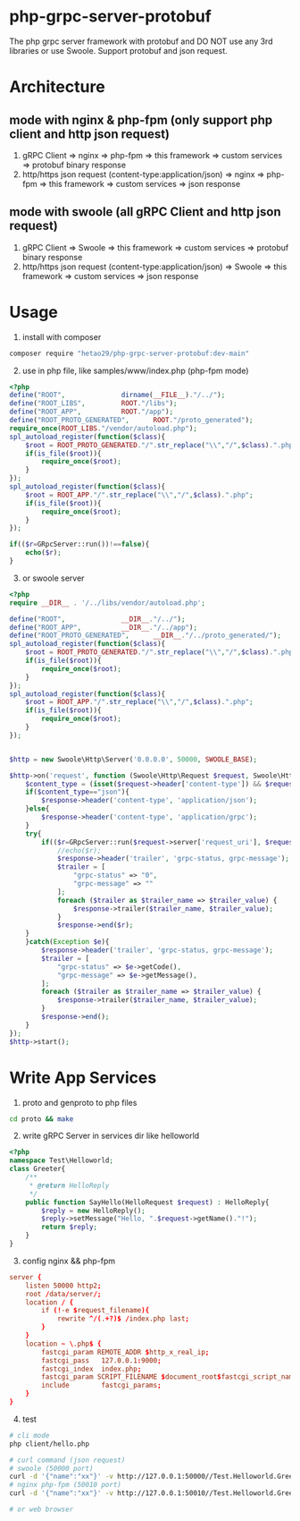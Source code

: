 # php-grpc-server-protobuf
The php grpc server framework with protobuf and DO NOT use any 3rd libraries or use Swoole.
Support protobuf and json request.

# Architecture

## mode with nginx & php-fpm (only support php client and http json request)

1. gRPC Client  => nginx => php-fpm => this framework => custom services => protobuf binary response
2. http/https json request (content-type:application/json) => nginx => php-fpm => this framework => custom services => json response

## mode with swoole (all gRPC Client and http json request)

1. gRPC Client  => Swoole => this framework => custom services => protobuf binary response
2. http/https json request (content-type:application/json)  => Swoole => this framework => custom services => json response

# Usage

1. install with composer

```bash
composer require "hetao29/php-grpc-server-protobuf:dev-main"
```

2. use in php file, like samples/www/index.php (php-fpm mode)

```php
<?php
define("ROOT",				dirname(__FILE__)."/../");
define("ROOT_LIBS",			ROOT."/libs");
define("ROOT_APP",			ROOT."/app");
define("ROOT_PROTO_GENERATED",		ROOT."/proto_generated");
require_once(ROOT_LIBS."/vendor/autoload.php");
spl_autoload_register(function($class){
	$root = ROOT_PROTO_GENERATED."/".str_replace("\\","/",$class).".php";
	if(is_file($root)){
		require_once($root);
	}
});
spl_autoload_register(function($class){
	$root = ROOT_APP."/".str_replace("\\","/",$class).".php";
	if(is_file($root)){
		require_once($root);
	}
});

if(($r=GRpcServer::run())!==false){
	echo($r);
}
```

3. or swoole server

```php
<?php
require __DIR__ . '/../libs/vendor/autoload.php';

define("ROOT",				__DIR__."/../");
define("ROOT_APP",			__DIR__."/../app");
define("ROOT_PROTO_GENERATED",		__DIR__."/../proto_generated/");
spl_autoload_register(function($class){
	$root = ROOT_PROTO_GENERATED."/".str_replace("\\","/",$class).".php";
	if(is_file($root)){
		require_once($root);
	}
});
spl_autoload_register(function($class){
	$root = ROOT_APP."/".str_replace("\\","/",$class).".php";
	if(is_file($root)){
		require_once($root);
	}
});


$http = new Swoole\Http\Server('0.0.0.0', 50000, SWOOLE_BASE);

$http->on('request', function (Swoole\Http\Request $request, Swoole\Http\Response $response) use ($http) {
	$content_type = (isset($request->header['content-type']) && $request->header['content-type']=='application/json') ? 'json' : null; //json | null (default)
	if($content_type=="json"){
		$response->header('content-type', 'application/json');
	}else{
		$response->header('content-type', 'application/grpc');
	}
	try{
		if(($r=GRpcServer::run($request->server['request_uri'], $request->rawContent(), $content_type))!==false){
			//echo($r);
			$response->header('trailer', 'grpc-status, grpc-message');
			$trailer = [
				"grpc-status" => "0",
				"grpc-message" => ""
			];
			foreach ($trailer as $trailer_name => $trailer_value) {
				$response->trailer($trailer_name, $trailer_value);
			}
			$response->end($r);
	}
	}catch(Exception $e){
		$response->header('trailer', 'grpc-status, grpc-message');
		$trailer = [
			"grpc-status" => $e->getCode(),
			"grpc-message" => $e->getMessage(),
		];
		foreach ($trailer as $trailer_name => $trailer_value) {
			$response->trailer($trailer_name, $trailer_value);
		}
		$response->end();
	}
});
$http->start();

```


# Write App Services 

1. proto and genproto to php files

```bash
cd proto && make
```

2. write gRPC Server in services dir like helloworld

```php
<?php
namespace Test\Helloworld;
class Greeter{
	/**
	 * @return HelloReply
	 */
	public function SayHello(HelloRequest $request) : HelloReply{
		$reply = new HelloReply();
		$reply->setMessage("Hello, ".$request->getName()."!");
		return $reply;
	}
}

```

3. config nginx && php-fpm

```conf
server {
	listen 50000 http2;
	root /data/server/;
	location / {
		if (!-e $request_filename){
			rewrite ^/(.+?)$ /index.php last;
		}
	}
	location ~ \.php$ {
		fastcgi_param REMOTE_ADDR $http_x_real_ip;
		fastcgi_pass   127.0.0.1:9000;
		fastcgi_index  index.php;
		fastcgi_param SCRIPT_FILENAME $document_root$fastcgi_script_name;
		include        fastcgi_params;
	}
}
```
4. test


```bash
# cli mode
php client/hello.php

# curl command (json request)
# swoole (50000 port)
curl -d '{"name":"xx"}' -v http://127.0.0.1:50000//Test.Helloworld.Greeter/SayHello -H "content-type:application/json"
# nginx php-fpm (50010 port)
curl -d '{"name":"xx"}' -v http://127.0.0.1:50010//Test.Helloworld.Greeter/SayHello -H "content-type:application/json"

# or web browser 

```
